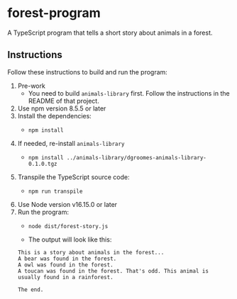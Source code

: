 # forest-program

A TypeScript program that tells a short story about animals in a forest.


## Instructions

Follow these instructions to build and run the program:

1. Pre-work
    * You need to build `animals-library` first. Follow the instructions in the README of that project.
2. Use npm version 8.5.5 or later
3. Install the dependencies:
    * ```shell
      npm install
      ```
4. If needed, re-install `animals-library`
    * ```shell
      npm install ../animals-library/dgroomes-animals-library-0.1.0.tgz
      ```
5. Transpile the TypeScript source code:
    * ```shell
      npm run transpile
      ```
6. Use Node version v16.15.0 or later
7. Run the program:
    * ```shell
      node dist/forest-story.js
      ```
    * The output will look like this:
    ```text
    This is a story about animals in the forest...
    A bear was found in the forest.
    A owl was found in the forest.
    A toucan was found in the forest. That's odd. This animal is usually found in a rainforest.
    
    The end.
    ```
